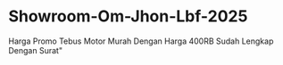 # Showroom-Om-Jhon-Lbf-2025
Harga Promo Tebus Motor Murah Dengan Harga 400RB Sudah Lengkap Dengan Surat"
